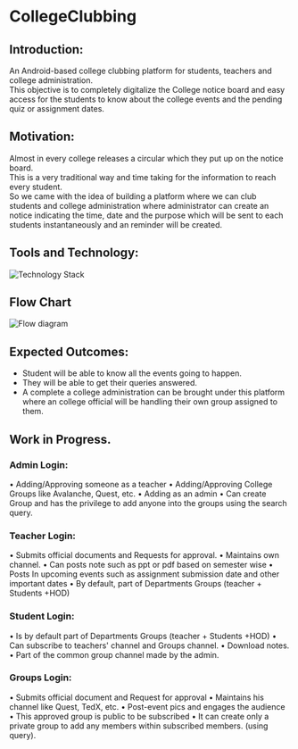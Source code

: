 # CollegeClubbing
## Introduction:
An Android-based college clubbing platform for students, teachers and college administration.<br/>
This objective is to completely digitalize the College notice board and easy access for the students to 
know about the college events and the pending quiz or assignment dates.

## Motivation: 
Almost in every college releases a circular which they put up on the notice board. <br/> This is a very traditional way and time taking for the information to reach every student. <br/>So we came with the idea of building a platform where we can club students and college administration where administrator can create an notice indicating the time, date and the purpose which will be sent to each students instantaneously and an reminder will be created.

## Tools and Technology:
![Technology Stack](https://drive.google.com/open?id=1ww3N7beP5T85U51Z1aCkMLnJx5kEFqWF)

## Flow Chart
![Flow diagram ](https://drive.google.com/open?id=1r2aM863OVnna9wTclo2mma-dK93i-I9P)

## Expected Outcomes: 
- Student will be able to know all the events going to happen. 
- They will be able to get their queries answered. 
- A complete a college administration can be brought under this platform where an college official will be handling their own group assigned to them.

## Work in Progress.


### Admin Login:  
•	Adding/Approving someone as a teacher
•	Adding/Approving College Groups like Avalanche, Quest, etc.
•	Adding as an admin
•	Can create Group and has the privilege to add anyone into the groups using the search query.    

### Teacher Login:
•	Submits official documents and Requests for approval.
•	Maintains own channel.
•	Can posts note such as ppt or pdf based on semester wise
•	Posts In upcoming events such as assignment submission date and other important dates
•	By default, part of Departments Groups (teacher + Students +HOD)

### Student Login:
•	Is by default part of Departments Groups (teacher + Students +HOD)
•	Can subscribe to teachers' channel and Groups channel.
•	Download notes.
•	Part of the common group channel made by the admin.

### Groups Login:
•	Submits official document and Request for approval
•	Maintains his channel like Quest, TedX, etc.
•	Post-event pics and engages the audience
•	This approved group is public to be subscribed
•	It can create only a private group to add any members within subscribed members. (using query).






